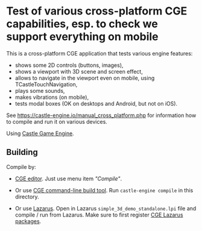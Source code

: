 # Test of various cross-platform CGE capabilities, esp. to check we support everything on mobile

This is a cross-platform CGE application that tests various engine features:

- shows some 2D controls (buttons, images),
- shows a viewport with 3D scene and screen effect,
- allows to navigate in the viewport even on mobile, using TCastleTouchNavigation,
- plays some sounds,
- makes vibrations (on mobile),
- tests modal boxes (OK on desktops and Android, but not on iOS).

See https://castle-engine.io/manual_cross_platform.php for information how to compile and run it on various devices.

Using [Castle Game Engine](https://castle-engine.io/).

## Building

Compile by:

- [CGE editor](https://castle-engine.io/manual_editor.php). Just use menu item _"Compile"_.

- Or use [CGE command-line build tool](https://castle-engine.io/build_tool). Run `castle-engine compile` in this directory.

- Or use [Lazarus](https://www.lazarus-ide.org/). Open in Lazarus `simple_3d_demo_standalone.lpi` file and compile / run from Lazarus. Make sure to first register [CGE Lazarus packages](https://castle-engine.io/documentation.php).
